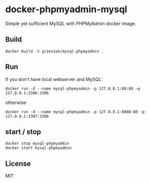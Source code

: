 # docker-phpmyadmin-mysql

Simple yet sufficient MySQL with PHPMyAdmin docker image.

## Build

    docker build -t grzesiek/mysql-phpmyadmin .

## Run

If you don't have local webserver and MySQL:

    docker run -d --name mysql-phpmyadmin -p 127.0.0.1:80:80 -p 127.0.0.1:3306:3306

otherwise

    docker run -d --name mysql-phpmyadmin -p 127.0.0.1:8080:80 -p 127.0.0.1:3307:3306

## start / stop

    docker stop mysql-phpmyadmin
    docker start mysql-phpmyadmin

## License

MIT
